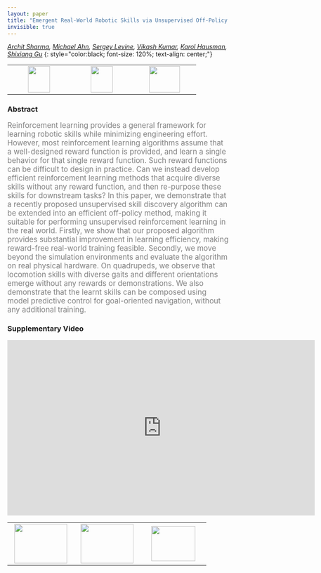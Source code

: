 ```yaml
---
layout: paper
title: "Emergent Real-World Robotic Skills via Unsupervised Off-Policy Reinforcement Learning"
invisible: true
---
```

*[Archit Sharma](https://architsharma97.github.io/), [Michael Ahn](http://), [Sergey Levine](https://people.eecs.berkeley.edu/~svlevine/), [Vikash Kumar](https://vikashplus.github.io/), [Karol Hausman](https://karolhausman.github.io/), [Shixiang Gu](https://sites.google.com/view/gugurus/home)*
{: style="color:black; font-size: 120%; text-align: center;"}

<table width="30%"> <tr>
<td style="width: 20%; text-align: center;"><a href="1282"><img src="{{ site.baseurl }}/images/paper_link.png"
width = "50"  height = "60"/> </a> </td>

<td style="width: 20%; text-align: center;"><a href="https://sites.google.com/view/dads-skill"><img src="{{ site.baseurl }}/images/website_link.png"
width = "50"  height = "60"/> </a> </td>

<td style="width: 20%; text-align: center;"><a href="nan"><img src="{{ site.baseurl }}/images/pheedloop_link.png"
width = "70"  height = "60"/> </a> </td>

</tr></table>

### Abstract
<html><p style="color:gray; font-size: 120%; text-align: justified;">
Reinforcement learning provides a general framework for learning robotic skills while minimizing engineering effort. However, most reinforcement learning algorithms assume that a well-designed reward function is provided, and learn a single behavior for that single reward function. Such reward functions can be difficult to design in practice. Can we instead develop efficient reinforcement learning methods that acquire diverse skills without any reward function, and then re-purpose these skills for downstream tasks? In this paper, we demonstrate that a recently proposed unsupervised skill discovery algorithm can be extended into an efficient off-policy method, making it suitable for performing unsupervised reinforcement learning in the real world. Firstly, we show that our proposed algorithm provides substantial improvement in learning efficiency, making reward-free real-world training feasible. Secondly, we move beyond the simulation environments and evaluate the algorithm on real physical hardware. On quadrupeds, we observe that locomotion skills with diverse gaits and different orientations emerge without any rewards or demonstrations. We also demonstrate that the learnt skills can be composed using model predictive control for goal-oriented navigation, without any additional training.
</p></html>

### Supplementary Video
<iframe width="700" height="400" src="https://www.youtube.com/embed/b7oJSxujWIM " frameborder="0" allow="accelerometer; autoplay; encrypted-media; gyroscope; picture-in-picture" allowfullscreen></iframe>

<table width="100%"><tr><td style="width: 30%; text-align: center;"><a href="{{ site.baseurl }}/program/papers/52"> <img src="{{ site.baseurl }}/images/previous_icon.png" width = "120"  height = "90"/> </a> </td>

<td style="width: 30%; text-align: center;"><a href="{{ site.baseurl }}/program/papers"> <img src="{{ site.baseurl }}/images/overview_icon.png" width = "120"  height = "90"/> </a> </td> 

<td style="width: 30%; text-align: center;"><a href="{{ site.baseurl }}/program/papers/54"> <img src="{{ site.baseurl }}/images/next_icon.png" width = "100"  height = "80"/> </a> </td> 

</tr></table>

